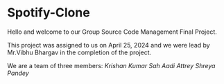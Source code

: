# Spotify-Clone
Hello and welcome to our Group Source Code Management Final Project.

This project was assigned to us on April 25, 2024 and we were lead by Mr.Vibhu Bhargav in the completion of the project.

We are a team of three members:
                                          _Krishan Kumar Sah_ 
                                          _Aadi Attrey_
                                          _Shreya Pandey_
